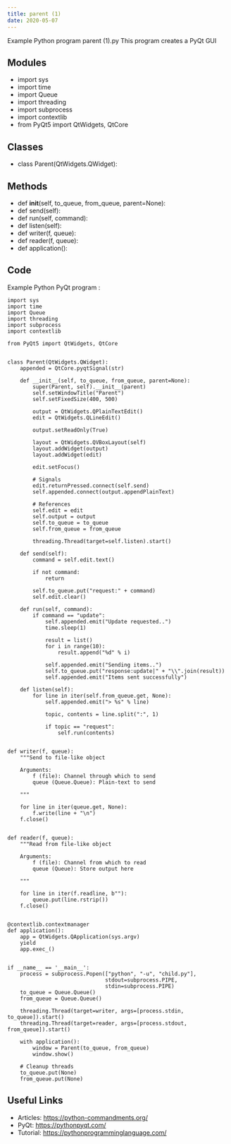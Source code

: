 ```yaml
---
title: parent (1)
date: 2020-05-07
---
```

Example Python program parent (1).py
This program creates a PyQt GUI

## Modules

* import sys
* import time
* import Queue
* import threading
* import subprocess
* import contextlib
* from PyQt5 import QtWidgets, QtCore

## Classes

* class Parent(QtWidgets.QWidget):

## Methods

* def __init__(self, to_queue, from_queue, parent=None):
* def send(self):
* def run(self, command):
* def listen(self):
* def writer(f, queue):
* def reader(f, queue):
* def application():

## Code

Example Python PyQt program :

    import sys
    import time
    import Queue
    import threading
    import subprocess
    import contextlib
    
    from PyQt5 import QtWidgets, QtCore
    
    
    class Parent(QtWidgets.QWidget):
        appended = QtCore.pyqtSignal(str)
    
        def __init__(self, to_queue, from_queue, parent=None):
            super(Parent, self).__init__(parent)
            self.setWindowTitle("Parent")
            self.setFixedSize(400, 500)
    
            output = QtWidgets.QPlainTextEdit()
            edit = QtWidgets.QLineEdit()
    
            output.setReadOnly(True)
    
            layout = QtWidgets.QVBoxLayout(self)
            layout.addWidget(output)
            layout.addWidget(edit)
    
            edit.setFocus()
    
            # Signals
            edit.returnPressed.connect(self.send)
            self.appended.connect(output.appendPlainText)
    
            # References
            self.edit = edit
            self.output = output
            self.to_queue = to_queue
            self.from_queue = from_queue
    
            threading.Thread(target=self.listen).start()
    
        def send(self):
            command = self.edit.text()
    
            if not command:
                return
    
            self.to_queue.put("request:" + command)
            self.edit.clear()
    
        def run(self, command):
            if command == "update":
                self.appended.emit("Update requested..")
                time.sleep(1)
    
                result = list()
                for i in range(10):
                    result.append("%d" % i)
    
                self.appended.emit("Sending items..")
                self.to_queue.put("response:update|" + "\\".join(result))
                self.appended.emit("Items sent successfully")
    
        def listen(self):
            for line in iter(self.from_queue.get, None):
                self.appended.emit("> %s" % line)
    
                topic, contents = line.split(":", 1)
    
                if topic == "request":
                    self.run(contents)
    
    
    def writer(f, queue):
        """Send to file-like object
    
        Arguments:
            f (file): Channel through which to send
            queue (Queue.Queue): Plain-text to send
    
        """
    
        for line in iter(queue.get, None):
            f.write(line + "\n")
        f.close()
    
    
    def reader(f, queue):
        """Read from file-like object
    
        Arguments:
            f (file): Channel from which to read
            queue (Queue): Store output here
    
        """
    
        for line in iter(f.readline, b""):
            queue.put(line.rstrip())
        f.close()
    
    
    @contextlib.contextmanager
    def application():
        app = QtWidgets.QApplication(sys.argv)
        yield
        app.exec_()
    
    
    if __name__ == '__main__':
        process = subprocess.Popen(["python", "-u", "child.py"],
                                   stdout=subprocess.PIPE,
                                   stdin=subprocess.PIPE)
        to_queue = Queue.Queue()
        from_queue = Queue.Queue()
    
        threading.Thread(target=writer, args=[process.stdin, to_queue]).start()
        threading.Thread(target=reader, args=[process.stdout, from_queue]).start()
    
        with application():
            window = Parent(to_queue, from_queue)
            window.show()
    
        # Cleanup threads
        to_queue.put(None)
        from_queue.put(None)
    

## Useful Links

- Articles: https://python-commandments.org/
- PyQt: https://pythonpyqt.com/
- Tutorial: https://pythonprogramminglanguage.com/

